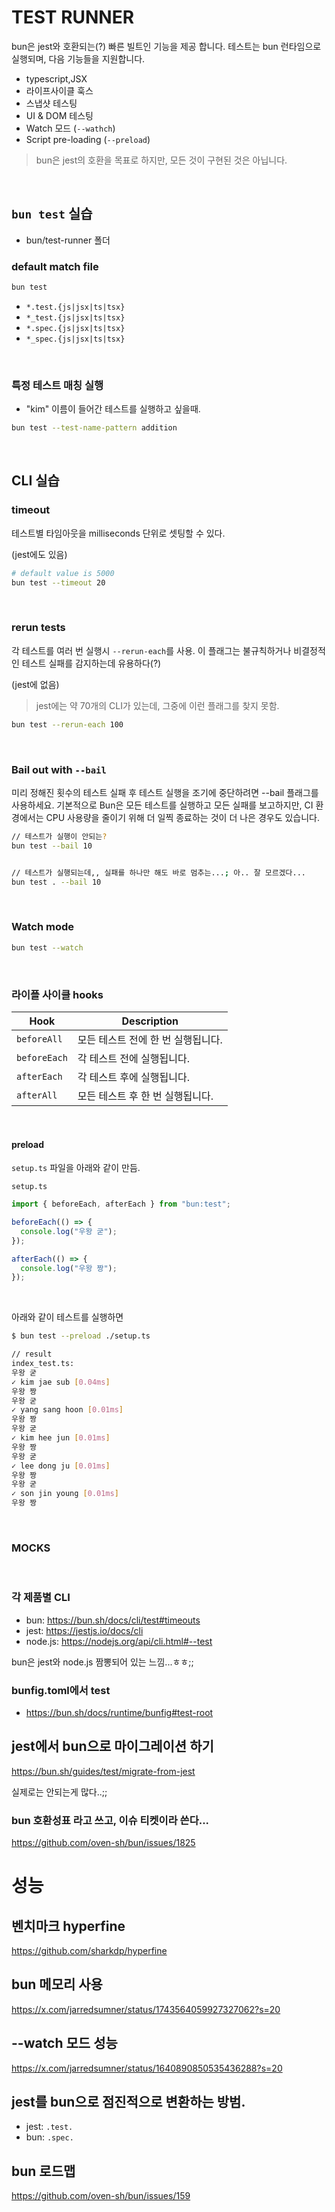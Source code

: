 # TEST RUNNER

bun은 jest와 호환되는(?) 빠른 빌트인 기능을 제공 합니다. 테스트는 bun 런타임으로 실행되며, 다음 기능들을 지원합니다.

- typescript,JSX
- 라이프사이클 훅스
- 스냅샷 테스팅
- UI & DOM 테스팅
- Watch 모드 (`--wathch`)
- Script pre-loading (`--preload`)

> bun은 jest의 호환을 목표로 하지만, 모든 것이 구현된 것은 아닙니다.

<br />

## `bun test` 실습

- bun/test-runner 폴더

### default match file

```sh
bun test
```

- `*.test.{js|jsx|ts|tsx}`
- `*_test.{js|jsx|ts|tsx}`
- `*.spec.{js|jsx|ts|tsx}`
- `*_spec.{js|jsx|ts|tsx}`

<br />

### 특정 테스트 매칭 실행

- "kim" 이름이 들어간 테스트를 실행하고 싶을때.

```sh
bun test --test-name-pattern addition
```

<br />

## CLI 실습

### timeout

테스트별 타임아웃을 milliseconds 단위로 셋팅할 수 있다.

(jest에도 있음)

```sh
# default value is 5000
bun test --timeout 20
```

<br />

### rerun tests

각 테스트를 여러 번 실행시 `--rerun-each`를 사용.
이 플래그는 불규칙하거나 비결정적인 테스트 실패를 감지하는데 유용하다(?)

(jest에 없음)

> jest에는 약 70개의 CLI가 있는데, 그중에 이런 플래그를 찾지 못함.

```sh
bun test --rerun-each 100
```

<br />

### Bail out with `--bail`

미리 정해진 횟수의 테스트 실패 후 테스트 실행을 조기에 중단하려면 --bail 플래그를 사용하세요. 기본적으로 Bun은 모든 테스트를 실행하고 모든 실패를 보고하지만, CI 환경에서는 CPU 사용량을 줄이기 위해 더 일찍 종료하는 것이 더 나은 경우도 있습니다.

```sh
// 테스트가 실행이 안되는?
bun test --bail 10


// 테스트가 실행되는데,, 실패를 하나만 해도 바로 멈추는...; 아.. 잘 모르겠다...
bun test . --bail 10
```

<br />

### Watch mode

```sh
bun test --watch
```

<br />

### 라이플 사이클 hooks

| Hook         | Description                        |
| ------------ | ---------------------------------- |
| `beforeAll`  | 모든 테스트 전에 한 번 실행됩니다. |
| `beforeEach` | 각 테스트 전에 실행됩니다.         |
| `afterEach`  | 각 테스트 후에 실행됩니다.         |
| `afterAll`   | 모든 테스트 후 한 번 실행됩니다.   |

<br />

#### preload

`setup.ts` 파일을 아래와 같이 만듬.

`setup.ts`

```typescript
import { beforeEach, afterEach } from "bun:test";

beforeEach(() => {
  console.log("우왕 굳");
});

afterEach(() => {
  console.log("우왕 짱");
});
```

<br />

아래와 같이 테스트를 실행하면

```sh
$ bun test --preload ./setup.ts

// result
index_test.ts:
우왕 굳
✓ kim jae sub [0.04ms]
우왕 짱
우왕 굳
✓ yang sang hoon [0.01ms]
우왕 짱
우왕 굳
✓ kim hee jun [0.01ms]
우왕 짱
우왕 굳
✓ lee dong ju [0.01ms]
우왕 짱
우왕 굳
✓ son jin young [0.01ms]
우왕 짱

```

<br />

### MOCKS

<br />

### 각 제품별 CLI

- bun: https://bun.sh/docs/cli/test#timeouts
- jest: https://jestjs.io/docs/cli
- node.js: https://nodejs.org/api/cli.html#--test

bun은 jest와 node.js 짬뽕되어 있는 느낌...ㅎㅎ;;

### bunfig.toml에서 test

- https://bun.sh/docs/runtime/bunfig#test-root

## jest에서 bun으로 마이그레이션 하기

https://bun.sh/guides/test/migrate-from-jest

실제로는 안되는게 많다..;;

### bun 호환성표 라고 쓰고, 이슈 티켓이라 쓴다...

https://github.com/oven-sh/bun/issues/1825

# 성능

## 벤치마크 hyperfine

https://github.com/sharkdp/hyperfine

## bun 메모리 사용

https://x.com/jarredsumner/status/1743564059927327062?s=20

## --watch 모드 성능

https://x.com/jarredsumner/status/1640890850535436288?s=20

## jest를 bun으로 점진적으로 변환하는 방범.

- jest: `.test.`
- bun: `.spec.`

## bun 로드맵

https://github.com/oven-sh/bun/issues/159
